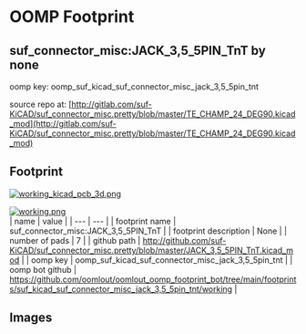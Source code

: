 # OOMP Footprint  
## suf_connector_misc:JACK_3,5_5PIN_TnT  by none  
  
oomp key: oomp_suf_kicad_suf_connector_misc_jack_3,5_5pin_tnt  
  
source repo at: [http://gitlab.com/suf-KiCAD/suf_connector_misc.pretty/blob/master/TE_CHAMP_24_DEG90.kicad_mod](http://gitlab.com/suf-KiCAD/suf_connector_misc.pretty/blob/master/TE_CHAMP_24_DEG90.kicad_mod)  
## Footprint  
  
[![working_kicad_pcb_3d.png](working_kicad_pcb_3d_600.png)](working_kicad_pcb_3d.png)  
  
[![working.png](working_600.png)](working.png)  
| name | value | 
| --- | --- | 
| footprint name | suf_connector_misc:JACK_3,5_5PIN_TnT | 
| footprint description | None | 
| number of pads | 7 | 
| github path | http://github.com/suf-KiCAD/suf_connector_misc.pretty/blob/master/JACK_3,5_5PIN_TnT.kicad_mod | 
| oomp key | oomp_suf_kicad_suf_connector_misc_jack_3,5_5pin_tnt | 
| oomp bot github | https://github.com/oomlout/oomlout_oomp_footprint_bot/tree/main/footprints/suf_kicad_suf_connector_misc_jack_3,5_5pin_tnt/working | 
## Images  
